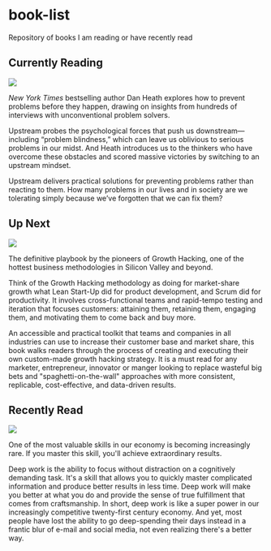# book-list
Repository of books I am reading or have recently read 


## Currently Reading

[<img src=https://images-na.ssl-images-amazon.com/images/I/41czXAfMbDL._SX324_BO1,204,203,200_.jpg />](https://amzn.to/39vmTVW)

_New York Times_ bestselling author Dan Heath explores how to prevent problems before they happen, drawing on insights from hundreds of interviews with unconventional problem solvers.

Upstream probes the psychological forces that push us downstream—including “problem blindness,” which can leave us oblivious to serious problems in our midst. And Heath introduces us to the thinkers who have overcome these obstacles and scored massive victories by switching to an upstream mindset. 

Upstream delivers practical solutions for preventing problems rather than reacting to them. How many problems in our lives and in society are we tolerating simply because we’ve forgotten that we can fix them?

## Up Next

[<img src=https://images-na.ssl-images-amazon.com/images/I/514qnzJ6q1L._SX329_BO1,204,203,200_.jpg />](https://amzn.to/39qw89W)

The definitive playbook by the pioneers of Growth Hacking, one of the hottest business methodologies in Silicon Valley and beyond.

Think of the Growth Hacking methodology as doing for market-share growth what Lean Start-Up did for product development, and Scrum did for productivity. It involves cross-functional teams and rapid-tempo testing and iteration that focuses customers: attaining them, retaining them, engaging them, and motivating them to come back and buy more.   

An accessible and practical toolkit that teams and companies in all industries can use to increase their customer base and market share, this book walks readers through the process of creating and executing their own custom-made growth hacking strategy. It is a must read for any marketer, entrepreneur, innovator or manger looking to replace wasteful big bets and "spaghetti-on-the-wall" approaches with more consistent, replicable, cost-effective, and data-driven results.

## Recently Read

[<img src=https://images-na.ssl-images-amazon.com/images/I/41W+SUER72L._SY344_BO1,204,203,200_.jpg />](https://amzn.to/39uuunx)

One of the most valuable skills in our economy is becoming increasingly rare. If you master this skill, you'll achieve extraordinary results.

Deep work is the ability to focus without distraction on a cognitively demanding task. It's a skill that allows you to quickly master complicated information and produce better results in less time. Deep work will make you better at what you do and provide the sense of true fulfillment that comes from craftsmanship. In short, deep work is like a super power in our increasingly competitive twenty-first century economy. And yet, most people have lost the ability to go deep-spending their days instead in a frantic blur of e-mail and social media, not even realizing there's a better way.
